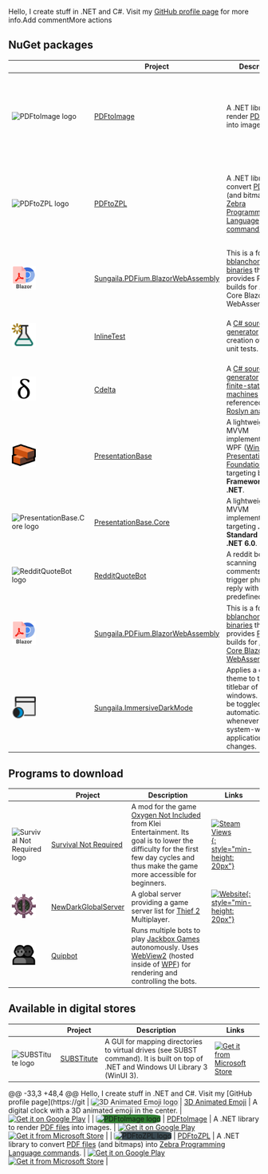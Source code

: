 Hello, I create stuff in .NET and C#. Visit my [GitHub profile page](https://github.com/sungaila) for more info.Add commentMore actions

## NuGet packages

|  | Project | Description | Links |
|---|---|---|---|
| <img src="https://raw.githubusercontent.com/sungaila/PDFtoImage/master/etc/Icon.png" alt="PDFtoImage logo" width="48" height="48" style="min-width: 48px"> | [PDFtoImage](https://github.com/sungaila/PDFtoImage) | A .NET library to render [PDF files](https://en.wikipedia.org/wiki/PDF) into images. | [![NuGet version](https://img.shields.io/nuget/v/PDFtoImage.svg?style=flat-square&logo=nuget&logoColor=white){: style="min-height: 20px"}](https://www.nuget.org/packages/PDFtoImage/) [![Website](https://img.shields.io/website?up_message=online&down_message=offline&url=https%3A%2F%2Fwww.sungaila.de%2FPDFtoImage%2F&style=flat-square&label=website){: style="min-height: 20px"}](https://www.sungaila.de/PDFtoImage/) |
| <img src="https://raw.githubusercontent.com/sungaila/PDFtoZPL/master/Icon.png" alt="PDFtoZPL logo" width="48" height="48" style="min-width: 48px"> | [PDFtoZPL](https://github.com/sungaila/PDFtoZPL) | A .NET library to convert [PDF files](https://en.wikipedia.org/wiki/PDF) (and bitmaps) into [Zebra Programming Language commands](https://en.wikipedia.org/wiki/Zebra_(programming_language)). | [![NuGet version](https://img.shields.io/nuget/v/PDFtoZPL.svg?style=flat-square&logo=nuget&logoColor=white){: style="min-height: 20px"}](https://www.nuget.org/packages/PDFtoZPL/) [![Website](https://img.shields.io/website?up_message=online&down_message=offline&url=https%3A%2F%2Fwww.sungaila.de%2FPDFtoZPL%2F&style=flat-square&label=website){: style="min-height: 20px"}](https://www.sungaila.de/PDFtoZPL/) |
| <img src="https://raw.githubusercontent.com/sungaila/pdfium-binaries/refs/heads/master/nuget/Sungaila.PDFium.BlazorWebAssembly.png" alt="Sungaila.PDFium.BlazorWebAssembly logo" width="48" height="48" style="min-width: 48px"> | [Sungaila.PDFium.BlazorWebAssembly](https://github.com/sungaila/pdfium-binaries) | This is a fork of [bblanchon/pdfium-binaries](https://github.com/bblanchon/pdfium-binaries) that provides PDFium builds for ASP.NET Core Blazor WebAssembly. | [![NuGet version](https://img.shields.io/nuget/v/Sungaila.PDFium.BlazorWebAssembly.svg?style=flat-square&logo=nuget&logoColor=white){: style="min-height: 20px"}](https://www.nuget.org/packages/Sungaila.PDFium.BlazorWebAssembly/) |
| <img src="https://raw.githubusercontent.com/sungaila/InlineTest/master/etc/Icon.svg" alt="InlineTest logo" width="48" height="48" style="min-width: 48px"> | [InlineTest](https://github.com/sungaila/InlineTest) | A [C# source generator](https://devblogs.microsoft.com/dotnet/introducing-c-source-generators/) for quick creation of simple unit tests. | [![NuGet version](https://img.shields.io/nuget/v/Sungaila.InlineTest.svg?style=flat-square&logo=nuget&logoColor=white){: style="min-height: 20px"}](https://www.nuget.org/packages/Sungaila.InlineTest/) |
| <img src="https://raw.githubusercontent.com/sungaila/Cdelta/master/etc/Icon.png" alt="Cdelta logo" width="48" height="48" style="min-width: 48px"> | [Cdelta](https://github.com/sungaila/Cdelta) | A [C# source generator](https://devblogs.microsoft.com/dotnet/introducing-c-source-generators/) for [finite-state machines](https://en.wikipedia.org/wiki/Finite-state_machine) ‐ easily referenced as a [Roslyn analyzer](https://github.com/dotnet/roslyn-analyzers). | [![NuGet version](https://img.shields.io/nuget/v/Cdelta.svg?style=flat-square&logo=nuget&logoColor=white){: style="min-height: 20px"}](https://www.nuget.org/packages/Cdelta/) |
| <img src="https://raw.githubusercontent.com/sungaila/PresentationBase/master/Icon.png" alt="PresentationBase logo" width="48" height="48" style="min-width: 48px"> | [PresentationBase](https://github.com/sungaila/PresentationBase) | A lightweight MVVM implementation for WPF ([Windows Presentation Foundation](https://en.wikipedia.org/wiki/Windows_Presentation_Foundation)) targeting both **.NET Framework** and **.NET**. | [![NuGet version](https://img.shields.io/nuget/v/PresentationBase.svg?style=flat-square&logo=nuget&logoColor=white){: style="min-height: 20px"}](https://www.nuget.org/packages/PresentationBase/) |
| <img src="https://raw.githubusercontent.com/sungaila/PresentationBase.Core/master/Icon.png" alt="PresentationBase.Core logo" width="48" height="48" style="min-width: 48px"> | [PresentationBase.Core](https://github.com/sungaila/PresentationBase.Core) | A lightweight MVVM implementation targeting **.NET Standard 2.0** and **.NET 6.0**. | [![NuGet version](https://img.shields.io/nuget/v/PresentationBase.Core.svg?style=flat-square&logo=nuget&logoColor=white){: style="min-height: 20px"}](https://www.nuget.org/packages/PresentationBase.Core/) |
| <img src="https://raw.githubusercontent.com/sungaila/RedditQuoteBot/master/Icon.png" alt="RedditQuoteBot logo" width="48" height="48" style="min-width: 48px"> | [RedditQuoteBot](https://github.com/sungaila/RedditQuoteBot) | A reddit bot scanning comments for trigger phrases to reply with predefined quotes. | [![NuGet version](https://img.shields.io/nuget/v/RedditQuoteBot.svg?style=flat-square&logo=nuget&logoColor=white){: style="min-height: 20px"}](https://www.nuget.org/packages/RedditQuoteBot/) |
| <img src="https://raw.githubusercontent.com/sungaila/pdfium-binaries/master/nuget/icon.svg" alt="Sungaila.PDFium.BlazorWebAssembly logo" width="48" height="48" style="min-width: 48px"> | [Sungaila.PDFium.BlazorWebAssembly](https://github.com/sungaila/pdfium-binaries) | This is a fork of [bblanchon/pdfium-binaries](https://github.com/bblanchon/pdfium-binaries) that provides [PDFium](https://pdfium.googlesource.com/pdfium/) builds for [ASP.NET Core Blazor WebAssembly](https://dotnet.microsoft.com/en-us/apps/aspnet/web-apps/blazor). | [![NuGet version](https://img.shields.io/nuget/v/Sungaila.PDFium.BlazorWebAssembly.svg?style=flat-square&logo=nuget&logoColor=white){: style="min-height: 20px"}](https://www.nuget.org/packages/Sungaila.PDFium.BlazorWebAssembly/) |
| <img src="https://raw.githubusercontent.com/sungaila/ImmersiveDarkMode/master/etc/ImmersiveDarkMode.svg" alt="Sungaila.ImmersiveDarkMode logo" width="48" height="48" style="min-width: 48px"> | [Sungaila.ImmersiveDarkMode](https://github.com/sungaila/ImmersiveDarkMode) | Applies a dark theme to the titlebar of Win32 windows. Can also be toggled automatically whenever the system-wide application theme changes. | [![NuGet version](https://img.shields.io/nuget/v/Sungaila.ImmersiveDarkMode.svg?style=flat-square&logo=nuget&logoColor=white){: style="min-height: 20px"}](https://www.nuget.org/packages/Sungaila.ImmersiveDarkMode/) |


## Programs to download

|  | Project | Description | Links |
|---|---|---|---|
| <img src="https://raw.githubusercontent.com/sungaila/SurvivalNotRequired/master/etc/Icon.png" alt="Survival Not Required logo" width="48" height="48" style="min-width: 48px"> | [Survival Not Required](https://github.com/sungaila/SurvivalNotRequired) | A mod for the game [Oxygen Not Included](https://www.klei.com/games/oxygen-not-included) from Klei Entertainment. Its goal is to lower the difficulty for the first few day cycles and thus make the game more accessible for beginners. | [![Steam Views](https://img.shields.io/steam/views/2840201171?style=flat-square&logo=steam&logoColor=white&label=views){: style="min-height: 20px"}](https://steamcommunity.com/sharedfiles/filedetails/?id=2840201171) |
| <img src="https://raw.githubusercontent.com/sungaila/NewDarkGlobalServer/master/Icon.png" alt="NewDarkGlobalServer logo" width="48" height="48" style="min-width: 48px"> | [NewDarkGlobalServer](https://github.com/sungaila/NewDarkGlobalServer) | A global server providing a game server list for [Thief 2](https://en.wikipedia.org/wiki/Thief_II) Multiplayer. | [![Website](https://img.shields.io/website?up_message=online&down_message=offline&url=https%3A%2F%2Fwww.sungaila.de%2FNewDarkGlobalServer%2F&style=flat-square&label=website){: style="min-height: 20px"}](https://www.sungaila.de/NewDarkGlobalServer/) |
| <img src="https://raw.githubusercontent.com/sungaila/Quipbot/main/Icon.png" alt="Quipbot logo" width="48" height="48" style="min-width: 48px"> | [Quipbot](https://github.com/sungaila/Quipbot) | Runs multiple bots to play [Jackbox Games](https://www.jackboxgames.com/) autonomously. Uses [WebView2](https://aka.ms/webview) (hosted inside of [WPF](https://github.com/dotnet/wpf)) for rendering and controlling the bots. |  |


## Available in digital stores

|  | Project | Description | Links |
|---|---|---|---|
| <img src="https://raw.githubusercontent.com/sungaila/SUBSTitute/master/etc/SUBSTitute.ico" alt="SUBSTitute logo" width="48" height="48"> | [SUBSTitute](https://github.com/sungaila/SUBSTitute) | A GUI for mapping directories to virtual drives (see SUBST command). It is built on top of .NET and Windows UI Library 3 (WinUI 3). | <a href="https://apps.microsoft.com/store/detail/9NGPRNJJKLBG?launch=true"><img alt="Get it from Microsoft Store" src="https://get.microsoft.com/images/en-us%20dark.svg" width="128" /></a> |
@@ -33,3 +48,4 @@ Hello, I create stuff in .NET and C#. Visit my [GitHub profile page](https://git
| <img src="https://play-lh.googleusercontent.com/k6hlXb62kpGWAXbF0B4bIJm15-qAdlLXWDwUyfo4JID2uygs7jHJlnL2w_EDCJqIno0" alt="3D Animated Emoji logo" width="48" height="48" style="min-width: 48px; border-width: 0; box-shadow: 0 1px 2px 0 rgba(60,64,67,.3), 0 1px 3px 1px rgba(60,64,67,.15); background-color: #fff; border-radius: 20%;"> | [3D Animated Emoji](https://play.google.com/store/apps/details?id=de.sungaila.animateddigital) | A digital clock with a 3D animated emoji in the center. | <a href='https://play.google.com/store/apps/details?id=de.sungaila.animateddigital'><img alt='Get it on Google Play' src='https://upload.wikimedia.org/wikipedia/commons/7/78/Google_Play_Store_badge_EN.svg' width="128"/></a> |
| <img src="https://raw.githubusercontent.com/sungaila/PDFtoImage/master/src/WebConverter/wwwroot/icon-512-maskable.png" alt="PDFtoImage logo" width="48" height="48" style="min-width: 48px; border-width: 0; box-shadow: 0 1px 2px 0 rgba(60,64,67,.3), 0 1px 3px 1px rgba(60,64,67,.15); background-color: #2F7D31; border-radius: 20%;"> | [PDFtoImage](https://github.com/sungaila/PDFtoImage) | A .NET library to render [PDF files](https://en.wikipedia.org/wiki/PDF) into images. | <a href='https://play.google.com/store/apps/details?id=de.sungaila.pdftoimage'><img alt='Get it on Google Play' src='https://upload.wikimedia.org/wikipedia/commons/7/78/Google_Play_Store_badge_EN.svg' width="128"/></a> <a href="https://apps.microsoft.com/store/detail/9NKMFPQKXGR8?launch=true"><img alt="Get it from Microsoft Store" src="https://get.microsoft.com/images/en-us%20dark.svg" width="128" /></a> |
| <img src="https://raw.githubusercontent.com/sungaila/PDFtoZPL/master/WebConverter/wwwroot/icon-512-maskable.png" alt="PDFtoZPL logo" width="48" height="48" style="min-width: 48px; border-width: 0; box-shadow: 0 1px 2px 0 rgba(60,64,67,.3), 0 1px 3px 1px rgba(60,64,67,.15); background-color: #37474F; border-radius: 20%;"> | [PDFtoZPL](https://github.com/sungaila/PDFtoZPL) | A .NET library to convert [PDF files](https://en.wikipedia.org/wiki/PDF) (and bitmaps) into [Zebra Programming Language commands](https://en.wikipedia.org/wiki/Zebra_(programming_language)). | <a href='https://play.google.com/store/apps/details?id=de.sungaila.pdftozpl'><img alt='Get it on Google Play' src='https://upload.wikimedia.org/wikipedia/commons/7/78/Google_Play_Store_badge_EN.svg' width="128"/></a> <a href="https://apps.microsoft.com/store/detail/9P5XMPR5MFDF?launch=true"><img alt="Get it from Microsoft Store" src="https://get.microsoft.com/images/en-us%20dark.svg" width="128" /></a> |
